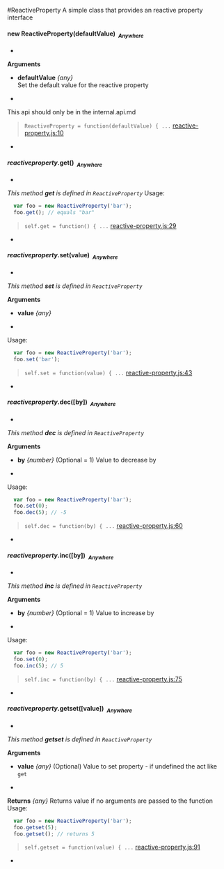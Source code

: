 #ReactiveProperty
A simple class that provides an reactive property interface

#### <a name="ReactiveProperty"></a>new ReactiveProperty(defaultValue)&nbsp;&nbsp;<sub><i>Anywhere</i></sub> ####
-

__Arguments__

* __defaultValue__ *{any}*  
Set the default value for the reactive property

-
This api should only be in the internal.api.md

> ```ReactiveProperty = function(defaultValue) { ...``` [reactive-property.js:10](reactive-property.js#L10)

-

#### <a name="ReactiveProperty.get"></a>*reactiveproperty*.get()&nbsp;&nbsp;<sub><i>Anywhere</i></sub> ####
-
*This method __get__ is defined in `ReactiveProperty`*
Usage:
```js
  var foo = new ReactiveProperty('bar');
  foo.get(); // equals "bar"
```

> ```self.get = function() { ...``` [reactive-property.js:29](reactive-property.js#L29)

-

#### <a name="ReactiveProperty.set"></a>*reactiveproperty*.set(value)&nbsp;&nbsp;<sub><i>Anywhere</i></sub> ####
-
*This method __set__ is defined in `ReactiveProperty`*

__Arguments__

* __value__ *{any}*  

-
Usage:
```js
  var foo = new ReactiveProperty('bar');
  foo.set('bar');
```

> ```self.set = function(value) { ...``` [reactive-property.js:43](reactive-property.js#L43)

-

#### <a name="ReactiveProperty.dec"></a>*reactiveproperty*.dec([by])&nbsp;&nbsp;<sub><i>Anywhere</i></sub> ####
-
*This method __dec__ is defined in `ReactiveProperty`*

__Arguments__

* __by__ *{number}*    (Optional = 1)
Value to decrease by

-
Usage:
```js
  var foo = new ReactiveProperty('bar');
  foo.set(0);
  foo.dec(5); // -5
```

> ```self.dec = function(by) { ...``` [reactive-property.js:60](reactive-property.js#L60)

-

#### <a name="ReactiveProperty.inc"></a>*reactiveproperty*.inc([by])&nbsp;&nbsp;<sub><i>Anywhere</i></sub> ####
-
*This method __inc__ is defined in `ReactiveProperty`*

__Arguments__

* __by__ *{number}*    (Optional = 1)
Value to increase by

-
Usage:
```js
  var foo = new ReactiveProperty('bar');
  foo.set(0);
  foo.inc(5); // 5
```

> ```self.inc = function(by) { ...``` [reactive-property.js:75](reactive-property.js#L75)

-

#### <a name="ReactiveProperty.getset"></a>*reactiveproperty*.getset([value])&nbsp;&nbsp;<sub><i>Anywhere</i></sub> ####
-
*This method __getset__ is defined in `ReactiveProperty`*

__Arguments__

* __value__ *{any}*    (Optional)
Value to set property - if undefined the act like `get`

-

__Returns__  *{any}*
Returns value if no arguments are passed to the function
Usage:
```js
  var foo = new ReactiveProperty('bar');
  foo.getset(5);
  foo.getset(); // returns 5
```

> ```self.getset = function(value) { ...``` [reactive-property.js:91](reactive-property.js#L91)

-
